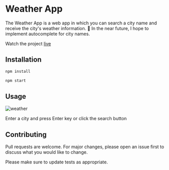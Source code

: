 # Weather App

The Weather App is a web app in which you can search a city name and receive the city's weather information.
🎯 In the near future, I hope to implement autocomplete for city names.

Watch the project [live](https://benevolent-peony-08aae5.netlify.app/)

## Installation

```bash
npm install 
```
```bash
npm start 
```

## Usage
![weather](https://user-images.githubusercontent.com/67688553/165000082-8bc437dc-4c05-4d64-b81b-e00fb7102355.gif)

Enter a city and press Enter key or click the search button 

## Contributing
Pull requests are welcome. For major changes, please open an issue first to discuss what you would like to change.

Please make sure to update tests as appropriate.
